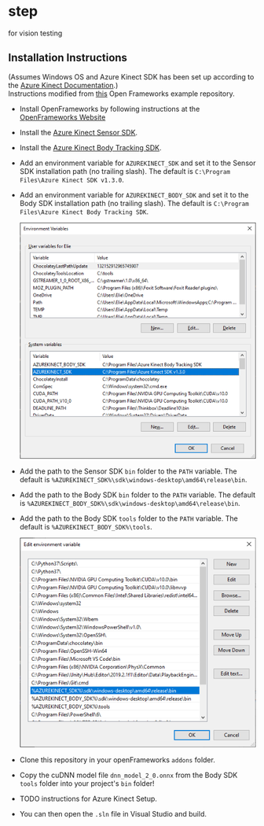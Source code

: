 # step
for vision testing
## Installation Instructions
(Assumes Windows OS and Azure Kinect SDK has been set up according to the [Azure Kinect Documentation](https://docs.microsoft.com/en-us/azure/kinect-dk/set-up-azure-kinect-dk).)  
Instructions modified from [this](https://github.com/prisonerjohn/ofxAzureKinect) Open Frameworks example repository.
* Install OpenFrameworks by following instructions at the [OpenFrameworks Website](https://openframeworks.cc/setup/vs/)
* Install the [Azure Kinect Sensor SDK](https://docs.microsoft.com/en-us/azure/Kinect-dk/sensor-sdk-download).
* Install the [Azure Kinect Body Tracking SDK](https://docs.microsoft.com/en-us/azure/Kinect-dk/body-sdk-download).
* Add an environment variable for `AZUREKINECT_SDK` and set it to the Sensor SDK installation path (no trailing slash). The default is `C:\Program Files\Azure Kinect SDK v1.3.0`.
* Add an environment variable for `AZUREKINECT_BODY_SDK` and set it to the Body SDK installation path (no trailing slash). The default is `C:\Program Files\Azure Kinect Body Tracking SDK`.

    ![Environment Variables](Install-EnvVars.png)

* Add the path to the Sensor SDK `bin` folder to the `PATH` variable. The default is `%AZUREKINECT_SDK%\sdk\windows-desktop\amd64\release\bin`.
* Add the path to the Body SDK `bin` folder to the `PATH` variable. The default is `%AZUREKINECT_BODY_SDK%\sdk\windows-desktop\amd64\release\bin`.
* Add the path to the Body SDK `tools` folder to the `PATH` variable. The default is `%AZUREKINECT_BODY_SDK%\tools`.

    ![Path](Install-Path.png)


* Clone this repository in your openFrameworks `addons` folder.
* Copy the cuDNN model file `dnn_model_2_0.onnx` from the Body SDK `tools` folder into your project's `bin` folder!
* TODO instructions for Azure Kinect Setup.
* You can then open the `.sln` file in Visual Studio and build. 
